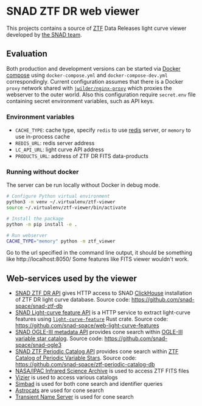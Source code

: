 # SNAD ZTF DR web viewer

This projects contains a source of [ZTF](http://ztf.caltech.edu) Data Releases light curve viewer developed by [the SNAD team](http://snad.space).

## Evaluation

 Both production and development versions can be started via [Docker compose](https://docs.docker.com/compose/) using `docker-compose.yml` and `docker-compose-dev.yml` correspondingly.
 Current configuration assumes that there is a Docker `proxy` network shared with [`jwilder/nginx-proxy`](https://github.com/jwilder/nginx-proxy) which proxies the webserver to the outer world.
 Also this configuration require `secret.env` file containing secret environment variables, such as API keys. 

### Environment variables

- `CACHE_TYPE`: cache type, specify `redis` to use [redis](https://redis.io) server, or `memory` to use in-process cache
- `REDIS_URL`: redis server address
- `LC_API_URL`: light curve API address
- `PRODUCTS_URL`: address of ZTF DR FITS data-products 

### Running without docker

The server can be run locally without Docker in debug mode.

```sh
# Configure Python virtual environment
python3 -m venv ~/.virtualenv/ztf-viewer
source ~/.virtualenv/ztf-viewer/bin/activate

# Install the package
python -m pip install -e .

# Run webserver
CACHE_TYPE="memory" python -m ztf_viewer
```

Go to the url specified in the command line output, it should be something like http://localhost:8050/
Some features like FITS viewer wouldn't work.

## Web-services used by the viewer

- [SNAD ZTF DR API](http://db.ztf.snad.space) gives HTTP access to SNAD [ClickHouse](//cliclhouse.tech) installation of ZTF DR light curve database. Source code: https://github.com/snad-space/snad-ztf-db
- [SNAD Light-curve feature API](http://features.lc.snad.space/help) is a HTTP service to extract light-curve features using [`light-curve-feature`](//crates.io/crates/light-curve-feature) Rust crate. Source code: https://github.com/snad-space/web-light-curve-features
- [SNAD OGLE-III metadata API](http://ogle3.snad.space/) provides cone search within [OGLE-III variable star catalog](http://ogledb.astrouw.edu.pl/~ogle/CVS/). Source code: https://github.com/snad-space/snad-ogle3
- [SNAD ZTF Periodic Catalog API](http://periodic.ztf.snad.space) provides cone search within [ZTF Catalog of Periodic Variable Stars](http://variables.cn:88/ztf/). Source code: https://github.com/snad-space/ztf-periodic-catalog-db
- [NASA/IPAC Infrared Science Archive](https://irsa.ipac.caltech.edu/frontpage/) is used to access ZTF FITS files
- [Vizier](https://vizier.u-strasbg.fr) is used to access various catalogs
- [Simbad](http://simbad.u-strasbg.fr) is used for both cone search and identifier queries
- [Astrocats](https://astrocats.space) are used for cone search
- [Transient Name Server](//www.wis-tns.org) is used for cone search
